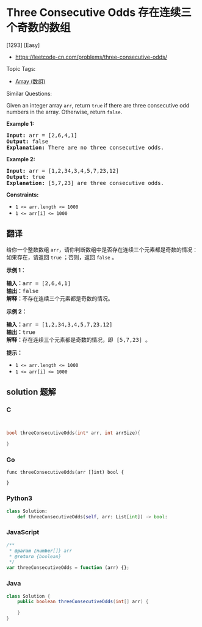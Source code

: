 # Three Consecutive Odds 存在连续三个奇数的数组

[1293] [Easy]

- https://leetcode-cn.com/problems/three-consecutive-odds/

Topic Tags:

- [Array (数组)](https://leetcode-cn.com/tag/array/)

Similar Questions:

Given an integer array `arr`, return `true` if there are three consecutive odd numbers in the array. Otherwise, return `false`.

**Example 1:**

<pre><strong>Input:</strong> arr = [2,6,4,1]
<strong>Output:</strong> false
<b>Explanation:</b> There are no three consecutive odds.
</pre>

**Example 2:**

<pre><strong>Input:</strong> arr = [1,2,34,3,4,5,7,23,12]
<strong>Output:</strong> true
<b>Explanation:</b> [5,7,23] are three consecutive odds.
</pre>

**Constraints:**

- `1 <= arr.length <= 1000`
- `1 <= arr[i] <= 1000`

## 翻译

给你一个整数数组 `arr`，请你判断数组中是否存在连续三个元素都是奇数的情况：如果存在，请返回 `true` ；否则，返回 `false` 。

**示例 1：**

<pre><strong>输入：</strong>arr = [2,6,4,1]
<strong>输出：</strong>false
<strong>解释：</strong>不存在连续三个元素都是奇数的情况。
</pre>

**示例 2：**

<pre><strong>输入：</strong>arr = [1,2,34,3,4,5,7,23,12]
<strong>输出：</strong>true
<strong>解释：</strong>存在连续三个元素都是奇数的情况，即 [5,7,23] 。
</pre>

**提示：**

- `1 <= arr.length <= 1000`
- `1 <= arr[i] <= 1000`

## solution 题解

### C

```c


bool threeConsecutiveOdds(int* arr, int arrSize){

}
```

### Go

```golang
func threeConsecutiveOdds(arr []int) bool {

}
```

### Python3

```python
class Solution:
    def threeConsecutiveOdds(self, arr: List[int]) -> bool:
```

### JavaScript

```javascript
/**
 * @param {number[]} arr
 * @return {boolean}
 */
var threeConsecutiveOdds = function (arr) {};
```

### Java

```java
class Solution {
    public boolean threeConsecutiveOdds(int[] arr) {

    }
}
```
